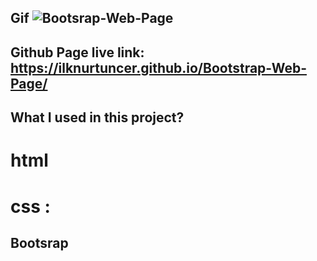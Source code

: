 ## Gif ![Bootsrap-Web-Page](./img/Animation%20bo.gif)
## Github Page live link: https://ilknurtuncer.github.io/Bootstrap-Web-Page/
## What I used in this project?
# html
# css :
   ## Bootsrap

